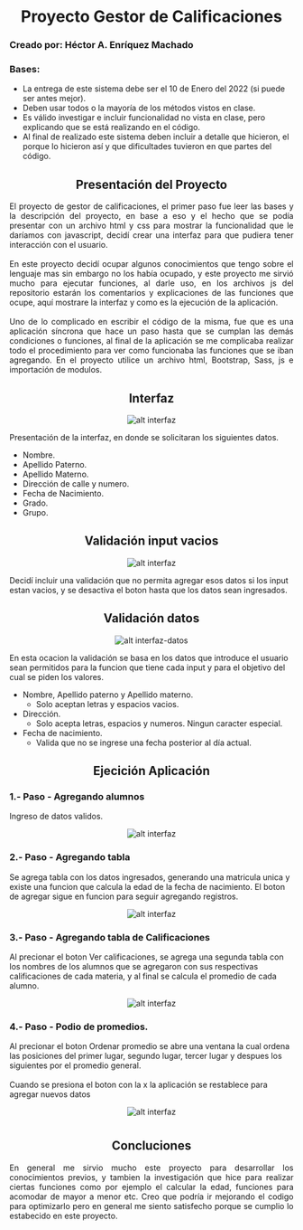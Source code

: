 <center>

# Proyecto Gestor de Calificaciones

</center>

### Creado por: **Héctor A. Enríquez Machado**

### Bases:



- La entrega de este sistema debe ser el 10 de Enero del 2022 (si puede ser antes mejor).
- Deben usar todos o la mayoría de los métodos vistos en clase.
- Es válido investigar e incluir funcionalidad no vista en clase, pero explicando que se está realizando en el código.
- Al final de realizado este sistema deben incluir a detalle que hicieron, el porque lo hicieron así y que dificultades tuvieron en que partes del código.

<center>

## Presentación del Proyecto 

</center>

<p style="text-align: justify">
El proyecto de gestor de calificaciones, el primer paso fue leer las bases y la descripción del proyecto, en base a eso y el hecho que se podía presentar con un archivo html y css para mostrar la funcionalidad que le daríamos con javascript, decidí crear una interfaz para que pudiera tener interacción con el usuario.<br><br>
En este proyecto decidí ocupar algunos conocimientos que tengo sobre el lenguaje mas sin embargo no los había ocupado, y este proyecto me sirvió mucho para ejecutar funciones, al darle uso, en los archivos js del repositorio estarán los comentarios y explicaciones de las funciones que ocupe, aquí mostrare la interfaz y como es la ejecución de la aplicación.<br><br>
Uno de lo complicado en escribir el código de la misma, fue que es una aplicación síncrona que hace un paso hasta que se cumplan las demás condiciones o funciones, al final de la aplicación se me complicaba realizar todo el procedimiento para ver como funcionaba las funciones que se iban agregando.
En el proyecto utilice un archivo html, Bootstrap, Sass, js e importación de modulos.</p>

##

<center>

## Interfaz

![alt interfaz](./img/interfaz.PNG)

</center>

Presentación de la interfaz, en donde se solicitaran los siguientes datos.
- Nombre.
- Apellido Paterno.
- Apellido Materno.
- Dirección de calle y numero.
- Fecha de Nacimiento.
- Grado.
- Grupo.

<center>

## Validación input vacios

![alt interfaz](./img/validacion-vacias.PNG)

</center>

Decidí incluir una validación que no permita agregar esos datos si los input estan vacios, y se desactiva el boton hasta que los datos sean ingresados.

<center>

## Validación datos

![alt interfaz-datos](./img/Validacion-datos.PNG)

</center>

En esta ocacion la validación se basa en los datos que introduce el usuario sean permitidos para la funcion que tiene cada input y para el objetivo del cual se piden los valores.

- Nombre, Apellido paterno y Apellido materno.
    - Solo aceptan letras y espacios vacios.
- Dirección.
    - Solo acepta letras, espacios y numeros. Ningun caracter especial.
- Fecha de nacimiento.
    - Valida que no se ingrese una fecha posterior al día actual.

<center>

## Ejecición Aplicación

</center>


### 1.- Paso - Agregando alumnos

Ingreso de datos validos.

<center>

![alt interfaz](./img/Paso-agregar.PNG)

</center>

### 2.- Paso - Agregando tabla 

Se agrega tabla con los datos ingresados, generando una matricula unica y existe una funcion que calcula la edad de la fecha de nacimiento. El boton de agregar sigue en funcion para seguir agregando registros.

<center>

![alt interfaz](./img/Paso-tabla.PNG)

</center>

### 3.- Paso - Agregando tabla de Calificaciones 

Al precionar el boton Ver calificaciones, se agrega una segunda tabla con los nombres de los alumnos que se agregaron con sus respectivas calificaciones de cada materia, y al final se calcula el promedio de cada alumno.

<center>

![alt interfaz](./img/Paso-Calificaciones.PNG)

</center>

### 4.- Paso - Podio de promedios. 

Al precionar el boton Ordenar promedio se abre una ventana la cual ordena las posiciones del primer lugar, segundo lugar, tercer lugar y despues los siguientes por el promedio general.
<br>
<br>
Cuando se presiona el boton con la x la aplicación se restablece para agregar nuevos datos
<center>

![alt interfaz](./img/Paso-promedio.PNG)

</center>

<center>

#
## Concluciones

</center>

<p style="text-align: justify">En general me sirvio mucho este proyecto para desarrollar los conocimientos previos, y tambien la investigación que hice para realizar ciertas funciones como por ejemplo el calcular la edad, funciones para acomodar de mayor a menor etc. Creo que podría ir mejorando el codigo para optimizarlo pero en general me siento satisfecho porque se cumplio lo estabecido en este proyecto.</p>

